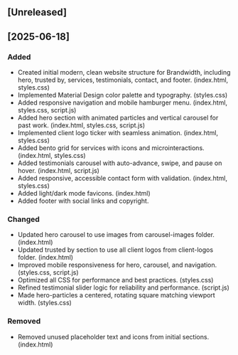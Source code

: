 ## [Unreleased]

## [2025-06-18]
### Added
- Created initial modern, clean website structure for Brandwidth, including hero, trusted by, services, testimonials, contact, and footer. (index.html, styles.css)
- Implemented Material Design color palette and typography. (styles.css)
- Added responsive navigation and mobile hamburger menu. (index.html, styles.css, script.js)
- Added hero section with animated particles and vertical carousel for past work. (index.html, styles.css, script.js)
- Implemented client logo ticker with seamless animation. (index.html, styles.css)
- Added bento grid for services with icons and microinteractions. (index.html, styles.css)
- Added testimonials carousel with auto-advance, swipe, and pause on hover. (index.html, script.js)
- Added responsive, accessible contact form with validation. (index.html, styles.css)
- Added light/dark mode favicons. (index.html)
- Added footer with social links and copyright.

### Changed
- Updated hero carousel to use images from carousel-images folder. (index.html)
- Updated trusted by section to use all client logos from client-logos folder. (index.html)
- Improved mobile responsiveness for hero, carousel, and navigation. (styles.css, script.js)
- Optimized all CSS for performance and best practices. (styles.css)
- Refined testimonial slider logic for reliability and performance. (script.js)
- Made hero-particles a centered, rotating square matching viewport width. (styles.css)

### Removed
- Removed unused placeholder text and icons from initial sections. (index.html) 